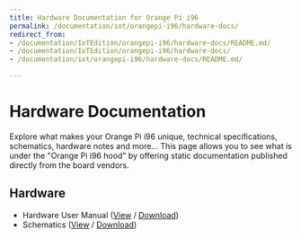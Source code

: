 ```yaml
---
title: Hardware Documentation for Orange Pi i96
permalink: /documentation/iot/orangepi-i96/hardware-docs/
redirect_from:
- /documentation/IoTEdition/orangepi-i96/hardware-docs/README.md/
- /documentation/IoTEdition/orangepi-i96/hardware-docs/
- /documentation/iot/orangepi-i96/hardware-docs/README.md/

---
```

# Hardware Documentation

Explore what makes your Orange Pi i96 unique, technical specifications, schematics, hardware notes and more... This page allows you to see what is under the "Orange Pi i96 hood" by offering static documentation published directly from the board vendors.

## Hardware

- Hardware User Manual ([View](https://github.com/96boards/documentation/blob/master/iot/orangepi-i96/hardware-docs/files/OrangePi%20i96%20User%20Manual_v0.9.1.pdf) / [Download](https://github.com/96boards/documentation/raw/master/iot/orangepi-i96/hardware-docs/files/OrangePi%20i96%20User%20Manual_v0.9.1.pdf))
- Schematics ([View](https://github.com/96boards/documentation/blob/master/iot/orangepi-i96/hardware-docs/files/orangepi_i96_v1_2-print.pdf) / [Download](https://github.com/96boards/documentation/raw/master/iot/orangepi-i96/hardware-docs/files/orangepi_i96_v1_2-print.pdf))
